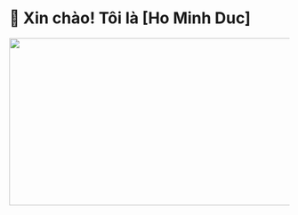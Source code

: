 # 👋 Xin chào! Tôi là [Ho Minh Duc]

<div align="center">
  <img src="https://media.giphy.com/media/dWesBcTLavkZuG35MI/giphy.gif" width="600" height="300"/>
</div>
